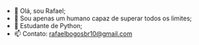 - 👋 Olá, sou Rafael;
- 👀 Sou apenas um humano capaz de superar todos os limites;
- 🌱 Estudante de Python;
- 📫 Contato: rafaelbogosbr10@gmail.com

<!---
rafael-bogos/rafael-bogos is a ✨ special ✨ repository because its `README.md` (this file) appears on your GitHub profile.
You can click the Preview link to take a look at your changes.
--->
